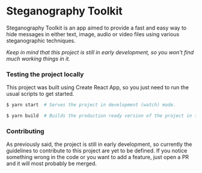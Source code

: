 # Steganography Toolkit

Steganography Toolkit is an app aimed to provide a fast and easy way to hide messages in either text,
image, audio or video files using various steganographic techniques.

_Keep in mind that this project is still in early development, so you won't find much working things in it._

### Testing the project locally

This project was built using Create React App, so you just need to run the usual scripts to get started.

```bash
$ yarn start  # Serves the project in development (watch) mode.

$ yarn build  # Builds the production ready version of the project in the `build/` directory.
```

### Contributing

As previously said, the project is still in early development, so currently the guidelines to contribute to this project are yet to be defined. If you notice something wrong in the code or you want to add a feature, just open a PR and it will most probably be merged.
